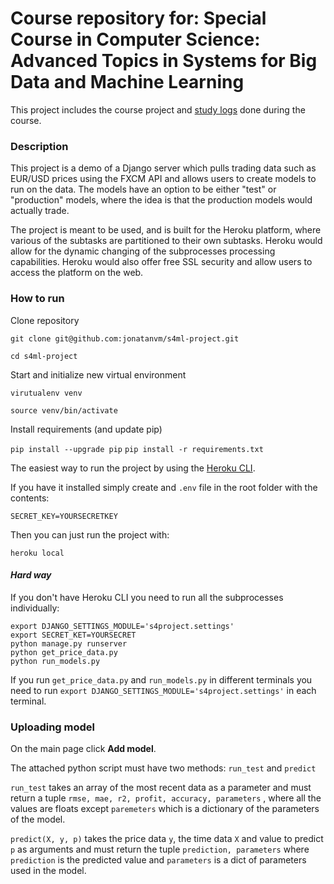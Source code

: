# Course repository for: Special Course in Computer Science: Advanced Topics in Systems for Big Data and Machine Learning

This project includes the course project and [study logs](https://github.com/jonatanvm/s4ml-project/tree/master/uploads/study-logs) done during the course.

### Description

This project is a demo of a Django server which pulls trading data such as EUR/USD prices using the FXCM API and allows users to create models to run on the data. The models have an option to be either "test" or "production" models, where the idea is that the production models would actually trade.  

The project is meant to be used, and is built for the Heroku platform, where various of the subtasks are partitioned to their own subtasks. Heroku would allow for the dynamic changing of the subprocesses processing capabilities. Heroku would also offer free SSL security and allow users to access the platform on the web.  

### How to run

Clone repository  

`git clone git@github.com:jonatanvm/s4ml-project.git`

`cd s4ml-project`

Start and initialize new virtual environment  

`virutualenv venv`

`source venv/bin/activate`

Install requirements (and update pip)  

`pip install --upgrade pip`
`pip install -r requirements.txt`

The easiest way to run the project by using the [Heroku CLI](https://devcenter.heroku.com/articles/heroku-cli).  

If you have it installed simply create and `.env` file in the root folder with the contents:

`SECRET_KEY=YOURSECRETKEY`

Then you can just run the project with:

`heroku local`

#### _Hard way_

If you don't have Heroku CLI you need to run all the subprocesses individually:

```
export DJANGO_SETTINGS_MODULE='s4project.settings'
export SECRET_KET=YOURSECRET
python manage.py runserver
python get_price_data.py
python run_models.py
```

If you run `get_price_data.py` and `run_models.py` in different terminals you need to run `export DJANGO_SETTINGS_MODULE='s4project.settings'` in each terminal.


### Uploading model

On the main page click **Add model**.

The attached python script must have two methods: `run_test` and `predict`

`run_test` takes an array of the most recent data as a parameter and must return a tuple `rmse, mae, r2, profit, accuracy, parameters`
, where all the values are floats except `paremeters` which is a dictionary of the parameters of the model.

`predict(X, y, p)` takes the price data `y`, the time data `X` and value to predict `p` as arguments and must return the tuple `prediction, parameters` where `prediction` is the predicted value and `parameters` is a dict of parameters used in the model.
